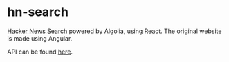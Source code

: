 # hn-search
[Hacker News Search](https://github.com/algolia/hn-search) powered by Algolia, using React. The original website is made using Angular.

API can be found [here](https://hn.algolia.com/api).